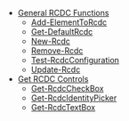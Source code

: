 * [General RCDC Functions](General-RCDC-Functions)<br />
  * [Add-ElementToRcdc](Add-ElementToRcdc)<br />
  * [Get-DefaultRcdc](Get-DefaultRcdc)<br />
  * [New-Rcdc](New-Rcdc)<br />
  * [Remove-Rcdc](Remove-Rcdc)<br />
  * [Test-RcdcConfiguration](Test-RcdcConfiguration)<br />
  * [Update-Rcdc](Update-Rcdc)<br />
* [Get RCDC Controls](Get-RCDC-Controls)<br />
  * [Get-RcdcCheckBox](Get-RcdcCheckBox)<br />
  * [Get-RcdcIdentityPicker](Get-RcdcIdentityPicker)<br />
  * [Get-RcdcTextBox](Get-RcdcTextBox)<br />